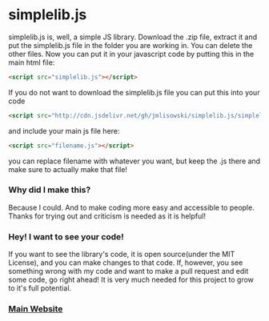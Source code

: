 # simplelib.js
simplelib.js is, well, a simple JS library.
Download the .zip file, extract it and put the simplelib.js file in the folder you are working in. You can delete the other files.
Now you can put it in your javascript code by putting this in the main html file:
```html
<script src="simplelib.js"></script>
```  
If you do not want to download the simplelib.js file you can put this into your code
```html
<script src="http://cdn.jsdelivr.net/gh/jmlisowski/simplelib.js/simplelib.js"></script>
```
and include your main js file here:
```html
<script src="filename.js"></script>
```
you can replace filename with whatever you want, but keep the .js there and make sure to actually make that file!
### Why did I make this?
Because I could. And to make coding more easy and accessible to people. Thanks for trying out and criticism is needed as it is helpful!  

### Hey! I want to see your code!
If you want to see the library's code, it is open source(under the MIT License), and you can make changes to that code. If, however, you see something wrong with my code and want to make a pull request and edit some code, go right ahead! It is very much needed for this project to grow to it's full potential.

### [Main Website](https://jmlisowski.github.io)
